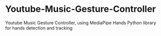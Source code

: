 # Youtube-Music-Gesture-Controller
Youtube Music Gesture Controller, using MediaPipe Hands Python library for hands detection and tracking

